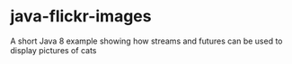 # java-flickr-images

A short Java 8 example showing how streams and futures can be used to display pictures of cats
